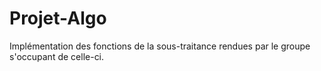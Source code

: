 # Projet-Algo
Implémentation des fonctions de la sous-traitance rendues par le groupe s'occupant de celle-ci.
